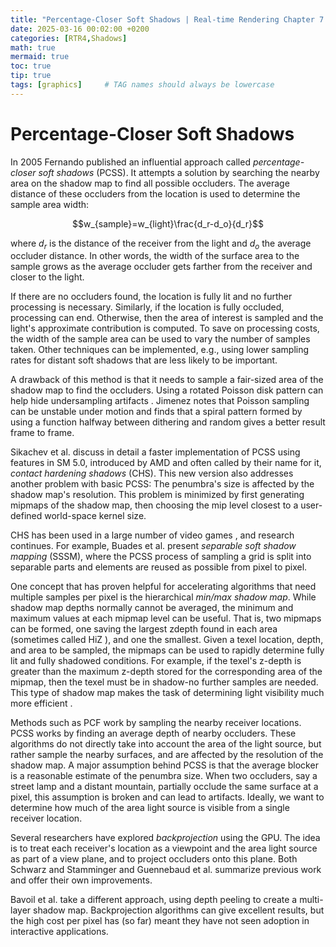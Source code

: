 ```yaml
---
title: "Percentage-Closer Soft Shadows | Real-time Rendering Chapter 7.6"
date: 2025-03-16 00:02:00 +0200
categories: [RTR4,Shadows]
math: true
mermaid: true
toc: true
tip: true
tags: [graphics]     # TAG names should always be lowercase
---
```

# Percentage-Closer Soft Shadows

In 2005 Fernando  published an influential approach called *percentage-closer soft shadows* (PCSS). It attempts a solution by searching the nearby area on the shadow map to find all possible occluders. The average distance of these occluders from the location is used to determine the sample area width:

$$w_{sample}=w_{light}\frac{d_r-d_o}{d_r}$$

where $d_r$ is the distance of the receiver from the light and $d_o$ the average occluder distance. In other words, the width of the surface area to the sample grows as the average occluder gets farther from the receiver and closer to the light.

If there are no occluders found, the location is fully lit and no further processing is necessary. Similarly, if the location is fully occluded, processing can end. Otherwise, then the area of interest is sampled and the light's approximate contribution is computed. To save on processing costs, the width of the sample area can be used to vary the number of samples taken. Other techniques can be implemented, e.g., using lower sampling rates for distant soft shadows that are less likely to be important.

A drawback of this method is that it needs to sample a fair-sized area of the shadow map to find the occluders. Using a rotated Poisson disk pattern can help hide undersampling artifacts . Jimenez  notes that Poisson sampling can be unstable under motion and finds that a spiral pattern formed by using a function halfway between dithering and random gives a better result frame to frame.

Sikachev et al.  discuss in detail a faster implementation of PCSS using features in SM 5.0, introduced by AMD and often called by their name for it, *contact hardening shadows* (CHS). This new version also addresses another problem with basic PCSS: The penumbra's size is affected by the shadow map's resolution. This problem is minimized by first generating mipmaps of the shadow map, then choosing the mip level closest to a user-defined world-space kernel size. 

CHS has been used in a large number of video games , and research continues. For example, Buades et al.  present *separable soft shadow mapping* (SSSM), where the PCSS process of sampling a grid is split into separable parts and elements are reused as possible from pixel to pixel.

One concept that has proven helpful for accelerating algorithms that need multiple samples per pixel is the hierarchical *min/max shadow map*. While shadow map depths normally cannot be averaged, the minimum and maximum values at each mipmap level can be useful. That is, two mipmaps can be formed, one saving the largest zdepth found in each area (sometimes called HiZ ), and one the smallest. Given a texel location, depth, and area to be sampled, the mipmaps can be used to rapidly determine fully lit and fully shadowed conditions. For example, if the texel's z-depth is greater than the maximum z-depth stored for the corresponding area of the mipmap, then the texel must be in shadow-no further samples are needed. This type of shadow map makes the task of determining light visibility much more efficient .

Methods such as PCF work by sampling the nearby receiver locations. PCSS works by finding an average depth of nearby occluders. These algorithms do not directly take into account the area of the light source, but rather sample the nearby surfaces, and are affected by the resolution of the shadow map. A major assumption behind PCSS is that the average blocker is a reasonable estimate of the penumbra size. When two occluders, say a street lamp and a distant mountain, partially occlude the same surface at a pixel, this assumption is broken and can lead to artifacts. Ideally, we want to determine how much of the area light source is visible from a single receiver location.

Several researchers have explored *backprojection* using the GPU. The idea is to treat each receiver's location as a viewpoint and the area light source as part of a view plane, and to project occluders onto this plane. Both Schwarz and Stamminger  and Guennebaud et al.  summarize previous work and offer their own improvements.

Bavoil et al.  take a different approach, using depth peeling to create a multi-layer shadow map. Backprojection algorithms can give excellent results, but the high cost per pixel has (so far) meant they have not seen adoption in interactive applications.

<!--
regex:\[\d+(?:,\s*\d+)*\]
## Lists

### Ordered list

1. Firstly
2. Secondly
3. Thirdly

### Unordered list

- Chapter
  + Section
    * Paragraph

### ToDo list

- [ ] Job
  + [x] Step 1
  + [x] Step 2
  + [ ] Step 3

### Description list

Sun
: the star around which the earth orbits

Moon
: the natural satellite of the earth, visible by reflected light from the sun

## Block Quote

> This line shows the _block quote_.

## Prompts

> An example showing the `tip` type prompt.
{: .prompt-tip }

> An example showing the `info` type prompt.
{: .prompt-info }

> An example showing the `warning` type prompt.
{: .prompt-warning }

> An example showing the `danger` type prompt.
{: .prompt-danger }

## Footnote

Click the hook will locate the footnote[^footnote], and here is another footnote[^fn-nth-2].

## Inline code

This is an example of `Inline Code`.

## Filepath

Here is the `/path/to/the/file.extend`{: .filepath}.

### Dark/Light mode & Shadow

The image below will toggle dark/light mode based on theme preference, notice it has shadows.

![light mode only](/posts/20190808/devtools-light.png){: .light .w-75 .shadow .rounded-10 w='1212' h='668' }
![dark mode only](/posts/20190808/devtools-dark.png){: .dark .w-75 .shadow .rounded-10 w='1212' h='668' }


## Reverse Footnote

[^footnote]: The footnote source
[^fn-nth-2]: The 2nd footnote source
-->
